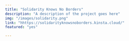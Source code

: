 ```yaml
---
title: "Solidarity Knows No Borders"
description: "A description of the project goes here"
img: "/images/solidarity.png"
link: "hhttps://solidarityknowsnoborders.kinsta.cloud/"
featured: "yes"

---
```

